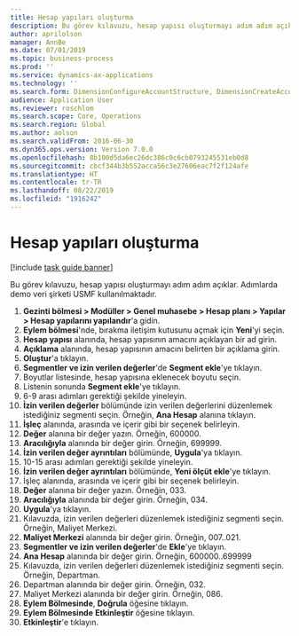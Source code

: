 ```yaml
---
title: Hesap yapıları oluşturma
description: Bu görev kılavuzu, hesap yapısı oluşturmayı adım adım açıklar.
author: aprilolson
manager: AnnBe
ms.date: 07/01/2019
ms.topic: business-process
ms.prod: ''
ms.service: dynamics-ax-applications
ms.technology: ''
ms.search.form: DimensionConfigureAccountStructure, DimensionCreateAccountStructure, DimensionHierarchyAddLevel, DimensionHierarchyConstraintActivate
audience: Application User
ms.reviewer: roschlom
ms.search.scope: Core, Operations
ms.search.region: Global
ms.author: aolson
ms.search.validFrom: 2016-06-30
ms.dyn365.ops.version: Version 7.0.0
ms.openlocfilehash: 8b100d5da6ec26dc386c0c6cb0793245531eb0d8
ms.sourcegitcommit: cbcf344b3b552acca56c3e27606eac7f2f124afe
ms.translationtype: HT
ms.contentlocale: tr-TR
ms.lasthandoff: 08/22/2019
ms.locfileid: "1916242"
---
```

# <a name="create-account-structures"></a>Hesap yapıları oluşturma

[!include [task guide banner](../../includes/task-guide-banner.md)]

Bu görev kılavuzu, hesap yapısı oluşturmayı adım adım açıklar. Adımlarda demo veri şirketi USMF kullanılmaktadır.

1. **Gezinti bölmesi > Modüller > Genel muhasebe > Hesap planı > Yapılar > Hesap yapılarını yapılandır**'a gidin.
2. **Eylem bölmesi**'nde, bırakma iletişim kutusunu açmak için **Yeni**'yi seçin.
3. **Hesap yapısı** alanında, hesap yapısının amacını açıklayan bir ad girin.
4. **Açıklama** alanında, hesap yapısının amacını belirten bir açıklama girin.
5. **Oluştur**'a tıklayın.
6. **Segmentler ve izin verilen değerler**'de **Segment ekle**'ye tıklayın.
7. Boyutlar listesinde, hesap yapısına eklenecek boyutu seçin.
8. Listenin sonunda **Segment ekle**'ye tıklayın.
9. 6-9 arası adımları gerektiği şekilde yineleyin.
10. **İzin verilen değerler** bölümünde izin verilen değerlerini düzenlemek istediğiniz segmenti seçin.
    Örneğin, **Ana Hesap** alanına tıklayın.  
11. **İşleç** alanında, arasında ve içerir gibi bir seçenek belirleyin.
12. **Değer** alanına bir değer yazın. Örneğin, 600000.  
13. **Aracılığıyla** alanında bir değer girin. Örneğin, 699999.  
14. **İzin verilen değer ayrıntıları** bölümünde, **Uygula**'ya tıklayın.
15. 10-15 arası adımları gerektiği şekilde yineleyin.  
16. **İzin verilen değer ayrıntıları** bölümünde, **Yeni ölçüt ekle**'ye tıklayın.
17. İşleç alanında, arasında ve içerir gibi bir seçenek belirleyin.
18. **Değer** alanına bir değer yazın. Örneğin, 033.  
19. **Aracılığıyla** alanında bir değer girin. Örneğin, 034.  
20. **Uygula**'ya tıklayın.
21. Kılavuzda, izin verilen değerleri düzenlemek istediğiniz segmenti seçin. Örneğin, Maliyet Merkezi.  
22. **Maliyet Merkezi** alanında bir değer girin. Örneğin, 007..021.  
23. **Segmentler ve izin verilen değerler**'de **Ekle**'ye tıklayın.
24. **Ana Hesap** alanında bir değer girin. Örneğin, 600000..699999  
25. Kılavuzda, izin verilen değerleri düzenlemek istediğiniz segmenti seçin. Örneğin, Departman.  
26. Departman alanında bir değer girin. Örneğin, 032.  
27. Maliyet Merkezi alanında bir değer girin. Örneğin, 086.  
28. **Eylem Bölmesinde**,  **Doğrula** öğesine tıklayın.
29. **Eylem Bölmesinde** **Etkinleştir** öğesine tıklayın.
30. **Etkinleştir**'e tıklayın.

